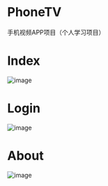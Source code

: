 # PhoneTV
手机视频APP项目（个人学习项目）

# Index


![image](http://github.com/wintonBy/PhoneTV/raw/master/屏幕截图/index.png)

# Login

![image](http://github.com/wintonBy/PhoneTV/raw/master/屏幕截图/login.png)
# About

![image](http://github.com/wintonBy/PhoneTV/raw/master/屏幕截图/about.png)